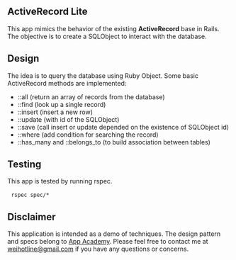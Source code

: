 ## ActiveRecord Lite
This app mimics the behavior of the existing **ActiveRecord** base in Rails. The objective is to create a SQLObject to interact with the database.

## Design
The idea is to query the database using Ruby Object. Some basic ActiveRecord methods are implemented:

* ::all (return an array of records from the database)
* ::find (look up a single record)
* ::insert (insert a new row)
* ::update (with id of the SQLObject)
* ::save (call insert or update depended on the existence of SQLObject id)
* ::where (add condition for searching the record)
* ::has\_many and ::belongs\_to (to build association between tables)

## Testing
<p>
This app is tested by running rspec.
<pre> <code>rspec spec/*
</code></pre>
</p>

## Disclaimer
This application is intended as a demo of techniques. The design pattern and specs belong to [App Academy](https://github.com/appacademy). Please feel free to contact me at <weihotline@gmail.com> if you have any questions or concerns.

